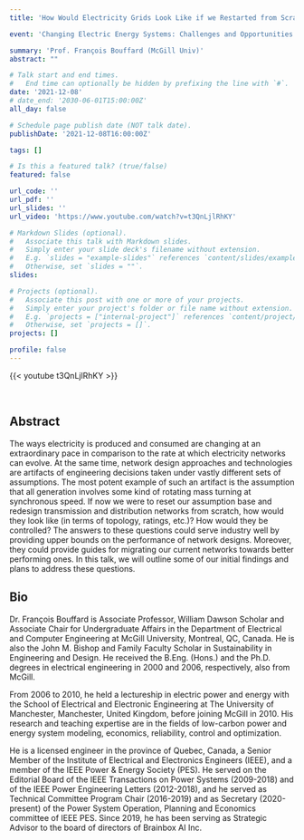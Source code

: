 ```yaml
---
title: 'How Would Electricity Grids Look Like if we Restarted from Scratch?'

event: 'Changing Electric Energy Systems: Challenges and Opportunities'

summary: 'Prof. François Bouffard (McGill Univ)'
abstract: ""

# Talk start and end times.
#   End time can optionally be hidden by prefixing the line with `#`.
date: '2021-12-08'
# date_end: '2030-06-01T15:00:00Z'
all_day: false

# Schedule page publish date (NOT talk date).
publishDate: '2021-12-08T16:00:00Z'

tags: []

# Is this a featured talk? (true/false)
featured: false

url_code: ''
url_pdf: ''
url_slides: ''
url_video: 'https://www.youtube.com/watch?v=t3QnLjlRhKY'

# Markdown Slides (optional).
#   Associate this talk with Markdown slides.
#   Simply enter your slide deck's filename without extension.
#   E.g. `slides = "example-slides"` references `content/slides/example-slides.md`.
#   Otherwise, set `slides = ""`.
slides:

# Projects (optional).
#   Associate this post with one or more of your projects.
#   Simply enter your project's folder or file name without extension.
#   E.g. `projects = ["internal-project"]` references `content/project/deep-learning/index.md`.
#   Otherwise, set `projects = []`.
projects: []

profile: false
---
```


{{< youtube t3QnLjlRhKY >}}

<br>

## Abstract
The ways electricity is produced and consumed are changing at an extraordinary pace in comparison to the rate at which electricity networks can evolve. At the same time, network design approaches and technologies are artifacts of engineering decisions taken under vastly different sets of assumptions. The most potent example of such an artifact is the assumption that all generation involves some kind of rotating mass turning at synchronous speed. If now we were to reset our assumption base and redesign transmission and distribution networks from scratch, how would they look like (in terms of topology, ratings, etc.)? How would they be controlled? The answers to these questions could serve industry well by providing upper bounds on the performance of network designs. Moreover, they could provide guides for migrating our current networks towards better performing ones. In this talk, we will outline some of our initial findings and plans to address these questions.

## Bio
Dr. François Bouffard is Associate Professor, William Dawson Scholar and Associate Chair for Undergraduate Affairs in the Department of Electrical and Computer Engineering at McGill University, Montreal, QC, Canada. He is also the John M. Bishop and Family Faculty Scholar in Sustainability in Engineering and Design. He received the B.Eng. (Hons.) and the Ph.D. degrees in electrical engineering in 2000 and 2006, respectively, also from McGill.

From 2006 to 2010, he held a lectureship in electric power and energy with the School of Electrical and Electronic Engineering at The University of Manchester, Manchester, United Kingdom, before joining McGill in 2010. His research and teaching expertise are in the fields of low-carbon power and energy system modeling, economics, reliability, control and optimization.

He is a licensed engineer in the province of Quebec, Canada, a Senior Member of the Institute of Electrical and Electronics Engineers (IEEE), and a member of the IEEE Power & Energy Society (PES). He served on the Editorial Board of the IEEE Transactions on Power Systems (2009-2018) and of the IEEE Power Engineering Letters (2012-2018), and he served as Technical Committee Program Chair (2016-2019) and as Secretary (2020-present) of the Power System Operation, Planning and Economics committee of IEEE PES. Since 2019, he has been serving as Strategic Advisor to the board of directors of Brainbox AI Inc.